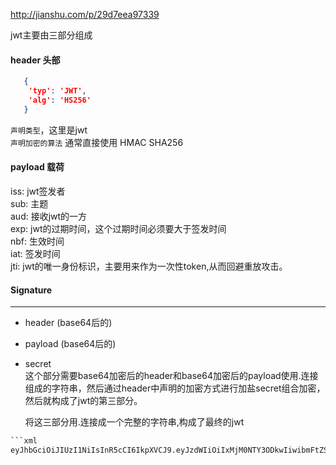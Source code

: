 http://jianshu.com/p/29d7eea97339

jwt主要由三部分组成
#### header  头部
```json
   {
    'typ': 'JWT',
    'alg': 'HS256'
   }
```
`声明类型`，这里是jwt  
`声明加密的算法` 通常直接使用 HMAC SHA256


#### payload  载荷

iss: jwt签发者  
sub: 主题  
aud: 接收jwt的一方  
exp: jwt的过期时间，这个过期时间必须要大于签发时间  
nbf: 生效时间  
iat: 签发时间  
jti: jwt的唯一身份标识，主要用来作为一次性token,从而回避重放攻击。

  
#### Signature

---

-   header (base64后的)
-   payload (base64后的)
-   secret  
    这个部分需要base64加密后的header和base64加密后的payload使用.连接组成的字符串，然后通过header中声明的加密方式进行加盐secret组合加密，然后就构成了jwt的第三部分。  



    将这三部分用.连接成一个完整的字符串,构成了最终的jwt

``` sh
```xml
eyJhbGciOiJIUzI1NiIsInR5cCI6IkpXVCJ9.eyJzdWIiOiIxMjM0NTY3ODkwIiwibmFtZSI6IkpvaG4gRG9lIiwiYWRtaW4iOnRydWV9.TJVA95OrM7E2cBab30RMHrHDcEfxjoYZgeFONFh7HgQ
```
  
```


